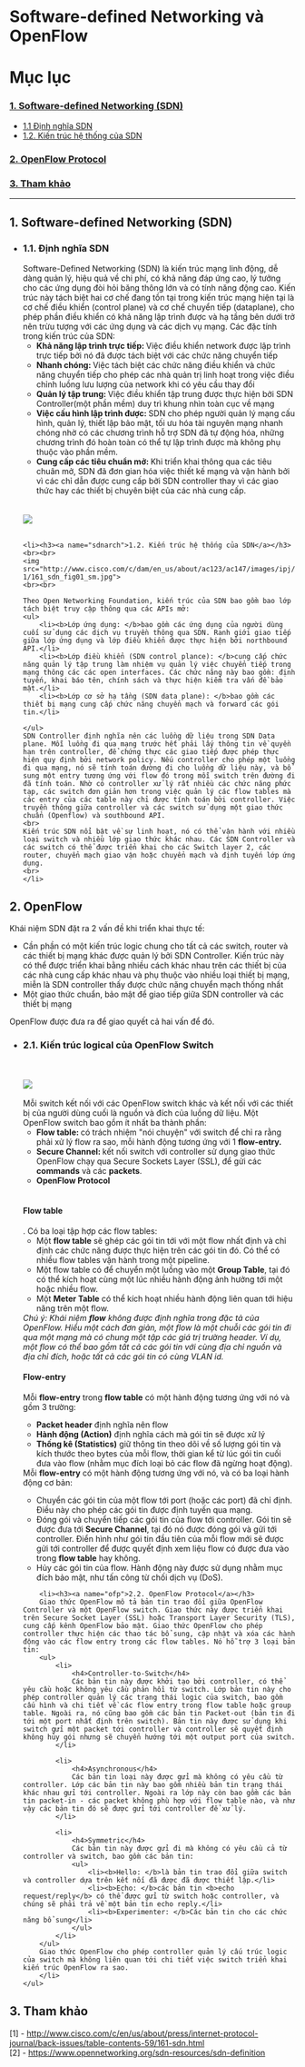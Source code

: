 # Software-defined Networking và OpenFlow
# Mục lục
<h3><a href="#sdn">1. Software-defined Networking (SDN)</a></h3>
<ul>
    <li><a href="#sdnconcept">1.1 Định nghĩa SDN</a></li>
    <li><a href="#sdnarch">1.2. Kiến trúc hệ thống của SDN</a></li>
</ul>
<h3><a href="#openflow">2. OpenFlow Protocol</a></h3>
<h3><a href="#ref">3. Tham khảo</a></h3>

---

<h2><a name="sdn">1. Software-defined Networking (SDN)</a></h2>
<ul>
    <li><h3><a name="sdnconcept">1.1. Định nghĩa SDN</a></h3>
    Software-Defined Networking (SDN) là kiến trúc mạng linh động, dễ dàng quản lý, hiệu quả về chi phí, có khả năng đáp ứng cao, lý tưởng cho các ứng dụng đòi hỏi băng thông lớn và có tính năng động cao. Kiến trúc này tách biệt hai cơ chế đang tồn tại trong kiến trúc mạng hiện tại là cơ chế điều khiển (control plane) và cơ chế chuyển tiếp (dataplane), cho phép phần điều khiển có khả năng lập trình được và hạ tầng bên dưới trở nên trừu tượng với các ứng dụng và các dịch vụ mạng. Các đặc tính trong kiến trúc của SDN: 
    <ul>
        <li><b>Khả năng lập trình trực tiếp: </b>Việc điều khiển network được lập trình trực tiếp bởi nó đã được tách biệt với các chức năng chuyển tiếp</li>
        <li><b>Nhanh chóng: </b>Việc tách biệt các chức năng điều khiển và chức năng chuyển tiếp cho phép các nhà quản trị linh hoạt trong việc điều chỉnh luồng lưu lượng của network khi có yêu cầu thay đổi</li>
        <li><b>Quản lý tập trung: </b>Việc điều khiển tập trung được thực hiện bởi SDN Controller(một phần mềm) duy trì khung nhìn toàn cục về mạng</li>
        <li><b>Việc cấu hình lập trình được: </b>SDN cho phép người quản lý mạng cấu hình, quản lý, thiết lập bảo mật, tối ưu hóa tài nguyên mạng nhanh chóng nhờ có các chương trình hỗ trợ SDN đã tự động hóa, những chương trình đó hoàn toàn có thể tự lập trình được mà không phụ thuộc vào phần mềm.</li>
        <li><b>Cung cấp các tiêu chuẩn mở: </b>Khi triển khai thông qua các tiêu chuân mở, SDN đã đơn gian hóa việc thiết kế mạng và vận hành bởi vì các chỉ dẫn được cung cấp bởi SDN controller thay vì các giao thức hay các thiết bị chuyên biệt của các nhà cung cấp.</li>
    </ul>
    <br><br>
    <img src="https://www.opennetworking.org/images/stories/sdn-resources/meet-sdn/sdn-3layers.gif">
    <br><br>
    </li>

    <li><h3><a name="sdnarch">1.2. Kiến trúc hệ thống của SDN</a></h3>
    <br><br>
    <img src="http://www.cisco.com/c/dam/en_us/about/ac123/ac147/images/ipj/ipj_16-1/161_sdn_fig01_sm.jpg">
    <br><br>

    Theo Open Networking Foundation, kiến trúc của SDN bao gồm bao lớp tách biệt truy cập thông qua các APIs mở:
    <ul>
        <li><b>Lớp ứng dụng: </b>bao gồm các ứng dụng của người dùng cuối sử dụng các dịch vụ truyền thông qua SDN. Ranh giới giao tiếp giữa lớp ứng dụng và lớp điều khiển được thực hiện bởi northbound API.</li>
        <li><b>Lớp điều khiển (SDN control plance): </b>cung cấp chức năng quản lý tập trung làm nhiệm vụ quản lý việc chuyển tiếp trong mạng thông các các open interfaces. Các chức năng này bao gồm: định tuyến, khai báo tên, chính sách và thực hiện kiểm tra vấn đề bảo mật.</li>
        <li><b>Lớp cơ sở hạ tầng (SDN data plane): </b>bao gồm các thiết bị mạng cung cấp chức năng chuyển mạch và forward các gói tin.</li>

    </ul>
    SDN Controller định nghĩa nên các luồng dữ liệu trong SDN Data plane. Mỗi luồng đi qua mạng trước hết phải lấy thông tin về quyền hạn trên controller, để chứng thực các giao tiếp được phép thực hiện quy định bởi network policy. Nếu controller cho phép một luồng đi qua mạng, nó sẽ tính toán đường đi cho luồng dữ liệu này, và bổ sung một entry tương ứng với flow đó trong mỗi switch trên đường đi đã tính toán. Nhờ có controller xử lý rất nhiều các chức năng phức tạp, các switch đơn giản hơn trong việc quản lý các flow tables mà các entry của các table này chỉ được tính toán bởi controller. Việc truyền thông giữa controller và các switch sử dụng một giao thức chuẩn (Openflow) và southbound API.
    <br>
    Kiến trúc SDN nổi bật về sự linh hoạt, nó có thể vận hành với nhiều loại switch và nhiều lớp giao thức khác nhau. Các SDN Controller và các switch có thể được triển khai cho các Switch layer 2, các router, chuyển mạch giao vận hoặc chuyển mạch và định tuyến lớp ứng dụng.
    <br>
    </li>

</ul>

<h2><a name="openflow">2. OpenFlow</a></h2>
<div>
    Khái niệm SDN đặt ra 2 vấn đề khi triển khai thực tế:
    <ul>
        <li>Cần phần có một kiến trúc logic chung cho tất cả các switch, router và các thiết bị mạng khác được quản lý bởi SDN Controller. Kiến trúc này có thể được triển khai bằng nhiều cách khác nhau trên các thiết bị của các nhà cung cấp khác nhau và phụ thuộc vào nhiều loại thiết bị mạng, miễn là SDN controller thấy được chức năng chuyển mạch thống nhất</li>
        <li>Một giao thức chuẩn, bảo mật để giao tiếp giữa SDN controller và các thiết bị mạng</li>
    </ul>
    OpenFlow được đưa ra để giao quyết cả hai vấn để đó.
    <ul>
        <li><h3><a name="" ="">2.1. Kiến trúc logical của OpenFlow Switch</a></h3>
                <br><br>
        <img src="http://www.cisco.com/c/dam/en_us/about/ac123/ac147/images/ipj/ipj_16-1/161_sdn_fig03_sm.jpg">
        <br><br>
        Mỗi switch kết nối với các OpenFlow switch khác và kết nối với các thiết bị của người dùng cuối là nguồn và đích của luồng dữ liệu. 
        Một OpenFlow switch bao gồm ít nhất ba thành phần:
        <ul>
            <li><b>Flow table: </b> có trách nhiệm "nói chuyện" với switch để chỉ ra rằng phải xử lý flow ra sao, mỗi hành động tương ứng với 1 <b>flow-entry.</b></li>
            <li><b>Secure Channel: </b> kết nối switch với controller sử dụng giao thức OpenFlow chạy qua Secure Sockets Layer (SSL), để gửi các <b>commands</b> và các <b>packets</b>.</li>
            <li><b>OpenFlow Protocol</b></li>
        </ul>
        <br>      
        <h4>Flow table</h4>  .
        Có ba loại tập hợp các flow tables:
        <ul>
            <li>Một <b>flow table</b> sẽ ghép các gói tin tới với một flow nhất định và chỉ định các chức năng được thực hiện trên các gói tin đó. Có thể có nhiều flow tables vận hành trong một pipeline.  </li>
            <li>Một flow table có để chuyển một luồng vào một <b>Group Table</b>, tại đó có thể kích hoạt cùng một lúc nhiều hành động ảnh hưởng tới một hoặc nhiều flow.</li>
            <li>Một <b>Meter Table</b> có thể kích hoạt nhiều hành động liên quan tới hiệu năng trên một flow.</li>
        </ul>
        <i>Chú ý: Khái niệm <b>flow</b> không được định nghĩa trong đặc tả của OpenFlow. Hiểu một cách đơn giản, một flow là một chuỗi các gói tin đi qua một mạng mà có chung một tập các giá trị trường header. Ví dụ, một flow có thể bao gồm tất cả các gói tin với cùng địa chỉ nguồn và địa chỉ đích, hoặc tất cả các gói tin có cùng VLAN id.</i>
        <h4>Flow-entry</h4>
        <div>
            Mỗi <b>flow-entry</b> trong <b>flow table</b> có một hành động tương ứng với nó và gồm 3 trường:
            <ul>
                <li><b>Packet header</b> định nghĩa nên flow</li>
                <li><b>Hành động (Action)</b> định nghĩa cách mà gói tin sẽ được xử lý</li>
                <li><b>Thống kê (Statistics)</b> giữ thông tin theo dõi về số lượng gói tin và kích thước theo bytes của mỗi flow, thời gian kể từ lúc gói tin cuối đưa vào flow (nhằm mục đích loại bỏ các flow đã ngừng hoạt động).</li>
            </ul>
            Mỗi <b>flow-entry</b> có một hành động tương ứng với nó, và có ba loại hành động cơ bản:
            <ul>
                <li>Chuyển các gói tin của một flow tới port (hoặc các port) đã chỉ định. Điều này cho phép các gói tin được định tuyến qua mạng.</li>
                <li>Đóng gói và chuyển tiếp các gói tin của flow tới controller. Gói tin sẽ được đưa tới <b>Secure Channel</b>, tại đó nó được đóng gói và gửi tới controller. Điển hình như gói tin đầu tiên của mỗi flow mới sẽ được gửi tới controller để được quyết định xem liệu flow có được đưa vào trong <b>flow table</b> hay không.</li>
                <li>Hủy các gói tin của flow. Hành động này được sử dụng nhằm mục đích bảo mật, như tấn công từ chối dịch vụ (DoS).</li>
            </ul>
        </div>
        </li>

        <li><h3><a name="ofp">2.2. OpenFlow Protocol</a></h3>
        Giao thức OpenFlow mô tả bản tin trao đổi giữa OpenFlow Controller và một OpenFlow switch. Giao thức này được triển khai trên Secure Socket Layer (SSL) hoặc Transport Layer Security (TLS), cung cấp kênh OpenFlow bảo mật. Giao thức OpenFlow cho phép controller thực hiện các thao tác bổ sung, cập nhật và xóa các hành động vào các flow entry trong các flow tables. Nó hỗ trợ 3 loại bản tin:
        <ul>
            <li>
                <h4>Controller-to-Switch</h4>
                Các bản tin này được khởi tạo bởi controller, có thể yêu cầu hoặc không yêu cầu phản hồi từ switch. Lớp bản tin này cho phép controller quản lý các trạng thái logic của switch, bao gồm cấu hình và chi tiết về các flow entry trong flow table hoặc group table. Ngoài ra, nó cũng bao gồm các bản tin Packet-out (bản tin đi tới một port nhất định trên switch). Bản tin này được sử dụng khi switch gửi một packet tới controller và controller sẽ quyết định không hủy gói nhưng sẽ chuyển hướng tới một output port của switch.
            </li>

            <li>
                <h4>Asynchronous</h4>
                Các bản tin loại này được gửi mà không có yêu cầu từ controller. Lớp các bản tin này bao gồm nhiều bản tin trạng thái khác nhau gửi tới controller. Ngoài ra lớp này còn bao gồm các bản tin packet-in - các packet không phù hợp với flow table nào, và như vậy các bản tin đó sẽ được gửi tới controller để xử lý.
            </li>

            <li>
                <h4>Symmetric</h4>
                Các bản tin này được gửi đi mà không có yêu cầu cả từ controller và switch, bao gồm các bản tin:
                <ul>
                    <li><b>Hello: </b>là bản tin trao đổi giữa switch và controller dựa trên kết nối đã được đã được thiết lập.</li>
                    <li><b>Echo: </b>các bản tin <b>echo request/reply</b> có thể được gửi từ switch hoặc controller, và chúng sẽ phải trả về một bản tin echo reply.</li>
                    <li><b>Experimenter: </b>Các bản tin cho các chức năng bổ sung</li>
                </ul> 
            </li>
        </ul> 
        Giao thức OpenFlow cho phép controller quản lý cấu trúc logic của switch mà không liên quan tới chi tiết việc switch triển khai kiến trúc OpenFlow ra sao.
        </li>
    </ul>
</div>

<h2><a name="ref">3. Tham khảo</a></h2>
<div>
    [1] - <a href="http://www.cisco.com/c/en/us/about/press/internet-protocol-journal/back-issues/table-contents-59/161-sdn.html">http://www.cisco.com/c/en/us/about/press/internet-protocol-journal/back-issues/table-contents-59/161-sdn.html</a>
    <br>
    [2] - <a href="https://www.opennetworking.org/sdn-resources/sdn-definition">https://www.opennetworking.org/sdn-resources/sdn-definition</a>
</div>